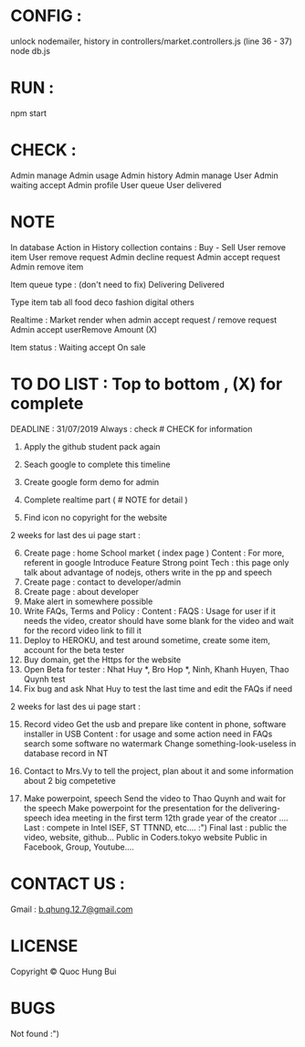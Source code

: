 # CONFIG : 
unlock nodemailer, history in controllers/market.controllers.js (line 36 - 37)
node db.js

# RUN :
npm start

# CHECK :
Admin manage
Admin usage
Admin history
Admin manage User
Admin waiting accept
Admin profile 
User queue
User delivered 

# NOTE
In database
Action in History collection contains :
Buy - Sell 
User remove item
User remove request
Admin decline request
Admin accept request 
Admin remove item



Item queue type : (don't need to fix)
Delivering
Delivered 

Type item tab
all
food
deco
fashion
digital
others


Realtime : 
Market render when admin accept request / remove request
Admin accept userRemove
Amount (X)

Item status : 
Waiting accept
On sale


# TO DO LIST : Top to bottom , (X) for complete
DEADLINE : 31/07/2019
Always : check # CHECK for information


1. Apply the github student pack again 
2. Seach google to complete this timeline

3. Create google form demo for admin
4. Complete realtime part ( # NOTE for detail )
5. Find icon no copyright for the website


2 weeks for last des ui page start :

6. Create page : home School market ( index page )
    Content : For more, referent in google
        Introduce
        Feature
        Strong point
        Tech : this page only talk about advantage of nodejs, others write in the pp and speech
7. Create page : contact to developer/admin  
8. Create page : about developer
9. Make alert in somewhere possible 
10. Write FAQs, Terms and Policy : 
    Content :
        FAQS : 
            Usage for user
            if it needs the video, creator should have some blank for the video and wait for the record video link to fill it
11. Deploy to HEROKU, and test around sometime, create some item, account for the beta tester
12. Buy domain, get the Https for the website
13. Open Beta for tester : Nhat Huy *, Bro Hop *, Ninh, Khanh Huyen, Thao Quynh test
14. Fix bug and ask Nhat Huy to test the last time and edit the FAQs if need

2 weeks for last des ui page start :


15. Record video
    Get the usb and prepare like content in phone, software installer in USB 
    Content :
        for usage and some action need in FAQs 
        search some software no watermark 
        Change something-look-useless in database 
        record in NT 

16. Contact to Mrs.Vy to tell the project, plan about it and some information about 2 big competetive  
17. Make powerpoint, speech 
    Send the video to Thao Quynh and wait for the speech
    Make powerpoint for the presentation for the delivering-speech idea meeting in the first term 12th grade year of the creator
....
Last : compete in Intel ISEF, ST TTNND, etc.... :") 
Final last : public the video, website, github...
    Public in Coders.tokyo website 
    Public in Facebook, Group, Youtube....

# CONTACT US :
Gmail : b.qhung.12.7@gmail.com

# LICENSE
Copyright © Quoc Hung Bui 


# BUGS
Not found :") 